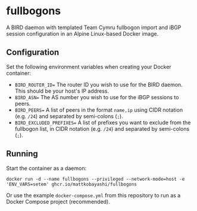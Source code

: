 # fullbogons

A BIRD daemon with templated Team Cymru fullbogon import and iBGP session configuration in an Alpine Linux-based Docker image.

## Configuration

Set the following environment variables when creating your Docker container:

- `BIRD_ROUTER_ID=` The router ID you wish to use for the BIRD daemon. This should be your host's IP address.
- `BIRD_ASN=` The AS number you wish to use for the iBGP sessions to peers.
- `BIRD_PEERS=` A list of peers in the format `name,ip` using CIDR notation (e.g. `/24`) and separated by semi-colons (`;`).
- `BIRD_EXCLUDED_PREFIXES=` A list of prefixes you want to exclude from the fullbogon list, in CIDR notation (e.g. `/24`) and separated by semi-colons (`;`).

## Running

Start the container as a daemon:

`docker run -d --name fullbogons --privileged --network-mode=host -e 'ENV_VARS=setem' ghcr.io/mattkobayashi/fullbogons`

Or use the example `docker-compose.yml` from this repository to run as a Docker Compose project (recommended).
